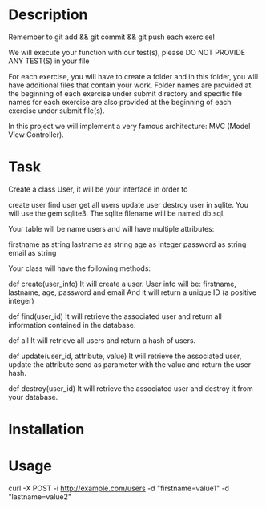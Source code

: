 # Description

Remember to git add && git commit && git push each exercise!

We will execute your function with our test(s), please DO NOT PROVIDE ANY TEST(S) in your file

For each exercise, you will have to create a folder and in this folder, you will have additional files that contain your work. Folder names are provided at the beginning of each exercise under submit directory and specific file names for each exercise are also provided at the beginning of each exercise under submit file(s).

In this project we will implement a very famous architecture: MVC (Model View Controller).

# Task

Create a class User, it will be your interface in order to

create user
find user
get all users
update user
destroy user in sqlite.
You will use the gem sqlite3. The sqlite filename will be named db.sql.

Your table will be name users and will have multiple attributes:

firstname as string
lastname as string
age as integer
password as string
email as string

Your class will have the following methods:

def create(user_info) It will create a user. User info will be: firstname, lastname, age, password and email And it will return a unique ID (a positive integer)

def find(user_id) It will retrieve the associated user and return all information contained in the database.

def all It will retrieve all users and return a hash of users.

def update(user_id, attribute, value) It will retrieve the associated user, update the attribute send as parameter with the value and return the user hash.

def destroy(user_id) It will retrieve the associated user and destroy it from your database.

# Installation

# Usage
curl -X POST -i http://example.com/users -d "firstname=value1" -d "lastname=value2"
